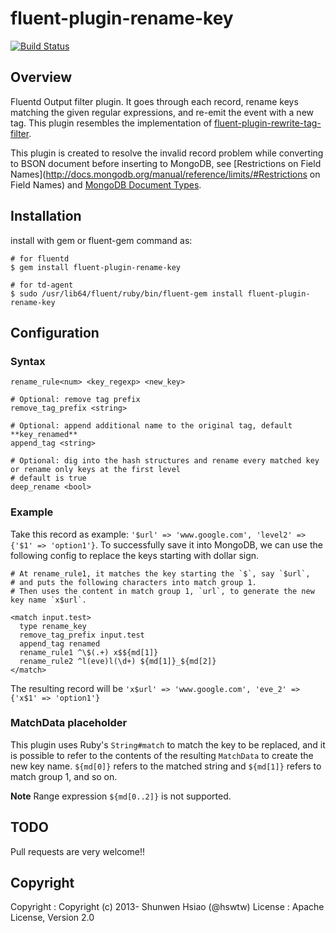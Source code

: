 # fluent-plugin-rename-key

[![Build Status](https://travis-ci.org/shunwen/fluent-plugin-rename-key.png?branch=master)](https://travis-ci.org/shunwen/fluent-plugin-rename-key)

## Overview

Fluentd Output filter plugin. It goes through each record, rename keys matching the given regular expressions, and re-emit the event with a new tag. This plugin resembles the implementation of [fluent-plugin-rewrite-tag-filter](https://github.com/y-ken/fluent-plugin-rewrite-tag-filter).

This plugin is created to resolve the invalid record problem while converting to BSON document before inserting to MongoDB, see [Restrictions on Field Names](http://docs.mongodb.org/manual/reference/limits/#Restrictions on Field Names) and [MongoDB Document Types](http://docs.mongodb.org/meta-driver/latest/legacy/bson/#mongodb-document-types).

## Installation

install with gem or fluent-gem command as:

```
# for fluentd
$ gem install fluent-plugin-rename-key

# for td-agent
$ sudo /usr/lib64/fluent/ruby/bin/fluent-gem install fluent-plugin-rename-key
```

## Configuration

### Syntax

```
rename_rule<num> <key_regexp> <new_key>

# Optional: remove tag prefix
remove_tag_prefix <string>

# Optional: append additional name to the original tag, default **key_renamed**
append_tag <string>

# Optional: dig into the hash structures and rename every matched key or rename only keys at the first level
# default is true
deep_rename <bool>
```

### Example

Take this record as example: `'$url' => 'www.google.com', 'level2' => {'$1' => 'option1'}`.
To successfully save it into MongoDB, we can use the following config to replace the keys starting with dollar sign.

```
# At rename_rule1, it matches the key starting the `$`, say `$url`,
# and puts the following characters into match group 1.
# Then uses the content in match group 1, `url`, to generate the new key name `x$url`.

<match input.test>
  type rename_key
  remove_tag_prefix input.test
  append_tag renamed
  rename_rule1 ^\$(.+) x$${md[1]}
  rename_rule2 ^l(eve)l(\d+) ${md[1]}_${md[2]}
</match>
```

The resulting record will be `'x$url' => 'www.google.com', 'eve_2' => {'x$1' => 'option1'}`

### MatchData placeholder

This plugin uses Ruby's `String#match` to match the key to be replaced, and it is possible to refer to the contents of the resulting `MatchData` to create the new key name. `${md[0]}` refers to the matched string and `${md[1]}` refers to match group 1, and so on.

**Note** Range expression ```${md[0..2]}``` is not supported.

## TODO

Pull requests are very welcome!!

## Copyright

Copyright :  Copyright (c) 2013- Shunwen Hsiao (@hswtw)
License   :  Apache License, Version 2.0
